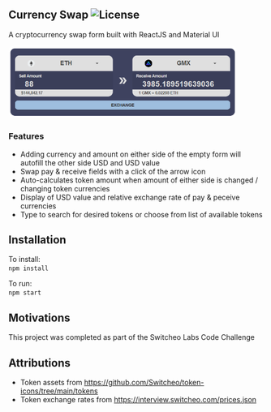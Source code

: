 ## Currency Swap ![License](https://img.shields.io/badge/license-MIT-blue)

A cryptocurrency swap form built with ReactJS and Material UI

<img src="./public/assets/readme/currencySwapPreview.png" alt="readme-preview" width="450px" style="border-radius: 10px;">

### Features

- Adding currency and amount on either side of the empty form will autofill the other side USD and USD value
- Swap pay & receive fields with a click of the arrow icon
- Auto-calculates token amount when amount of either side is changed / changing token currencies
- Display of USD value and relative exchange rate of pay & peceive currencies
- Type to search for desired tokens or choose from list of available tokens

## Installation

To install:
<br/>
`npm install`

To run:
<br/>
`npm start`

## Motivations

This project was completed as part of the Switcheo Labs Code Challenge

## Attributions

- Token assets from https://github.com/Switcheo/token-icons/tree/main/tokens
- Token exchange rates from https://interview.switcheo.com/prices.json
